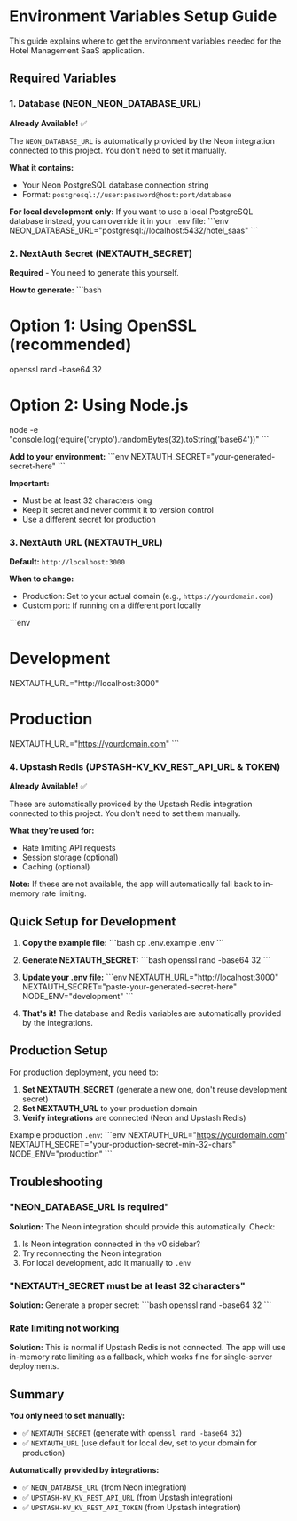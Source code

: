 # Environment Variables Setup Guide

This guide explains where to get the environment variables needed for the Hotel Management SaaS application.

## Required Variables

### 1. Database (NEON_NEON_DATABASE_URL)

**Already Available!** ✅

The `NEON_DATABASE_URL` is automatically provided by the Neon integration connected to this project. You don't need to set it manually.

**What it contains:**
- Your Neon PostgreSQL database connection string
- Format: `postgresql://user:password@host:port/database`

**For local development only:**
If you want to use a local PostgreSQL database instead, you can override it in your `.env` file:
\`\`\`env
NEON_DATABASE_URL="postgresql://localhost:5432/hotel_saas"
\`\`\`

### 2. NextAuth Secret (NEXTAUTH_SECRET)

**Required** - You need to generate this yourself.

**How to generate:**
\`\`\`bash
# Option 1: Using OpenSSL (recommended)
openssl rand -base64 32

# Option 2: Using Node.js
node -e "console.log(require('crypto').randomBytes(32).toString('base64'))"
\`\`\`

**Add to your environment:**
\`\`\`env
NEXTAUTH_SECRET="your-generated-secret-here"
\`\`\`

**Important:** 
- Must be at least 32 characters long
- Keep it secret and never commit it to version control
- Use a different secret for production

### 3. NextAuth URL (NEXTAUTH_URL)

**Default:** `http://localhost:3000`

**When to change:**
- Production: Set to your actual domain (e.g., `https://yourdomain.com`)
- Custom port: If running on a different port locally

\`\`\`env
# Development
NEXTAUTH_URL="http://localhost:3000"

# Production
NEXTAUTH_URL="https://yourdomain.com"
\`\`\`

### 4. Upstash Redis (UPSTASH-KV_KV_REST_API_URL & TOKEN)

**Already Available!** ✅

These are automatically provided by the Upstash Redis integration connected to this project. You don't need to set them manually.

**What they're used for:**
- Rate limiting API requests
- Session storage (optional)
- Caching (optional)

**Note:** If these are not available, the app will automatically fall back to in-memory rate limiting.

## Quick Setup for Development

1. **Copy the example file:**
   \`\`\`bash
   cp .env.example .env
   \`\`\`

2. **Generate NEXTAUTH_SECRET:**
   \`\`\`bash
   openssl rand -base64 32
   \`\`\`

3. **Update your .env file:**
   \`\`\`env
   NEXTAUTH_URL="http://localhost:3000"
   NEXTAUTH_SECRET="paste-your-generated-secret-here"
   NODE_ENV="development"
   \`\`\`

4. **That's it!** The database and Redis variables are automatically provided by the integrations.

## Production Setup

For production deployment, you need to:

1. **Set NEXTAUTH_SECRET** (generate a new one, don't reuse development secret)
2. **Set NEXTAUTH_URL** to your production domain
3. **Verify integrations** are connected (Neon and Upstash Redis)

Example production `.env`:
\`\`\`env
NEXTAUTH_URL="https://yourdomain.com"
NEXTAUTH_SECRET="your-production-secret-min-32-chars"
NODE_ENV="production"
\`\`\`

## Troubleshooting

### "NEON_DATABASE_URL is required"

**Solution:** The Neon integration should provide this automatically. Check:
1. Is Neon integration connected in the v0 sidebar?
2. Try reconnecting the Neon integration
3. For local development, add it manually to `.env`

### "NEXTAUTH_SECRET must be at least 32 characters"

**Solution:** Generate a proper secret:
\`\`\`bash
openssl rand -base64 32
\`\`\`

### Rate limiting not working

**Solution:** This is normal if Upstash Redis is not connected. The app will use in-memory rate limiting as a fallback, which works fine for single-server deployments.

## Summary

**You only need to set manually:**
- ✅ `NEXTAUTH_SECRET` (generate with `openssl rand -base64 32`)
- ✅ `NEXTAUTH_URL` (use default for local dev, set to your domain for production)

**Automatically provided by integrations:**
- ✅ `NEON_DATABASE_URL` (from Neon integration)
- ✅ `UPSTASH-KV_KV_REST_API_URL` (from Upstash integration)
- ✅ `UPSTASH-KV_KV_REST_API_TOKEN` (from Upstash integration)
